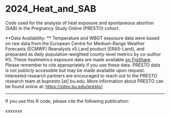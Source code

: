 # 2024_Heat_and_SAB
Code used for the analysis of heat exposure and spontaneous abortion (SAB) in the Pregnancy Study Online (PRESTO) cohort.

**Data Availability: **
Temperature and WBGT exposure data were based on raw data from the European Centre for Medium-Range Weather Forecasts (ECMWF) Reanalysis v5 Land product (ERA5-Land), and preparaed as daily population-weighted county-level metrics by co-author KS. These heatmetrics exposure data are made available [on FigShare](https://figshare.com/articles/software/heatmetrics_R_Package/19739965). Please remember to cite appropriately if you use these data. PRESTO data is not publicly accessible but may be made available upon request. Interested research partners are encouraged to reach out to the PRESTO research team at bupresto [at] bu.edu. More information about PRESTO can be found online at: https://sites.bu.edu/presto/. 

___

If you use this R code, please cite the following publication:

xxxxxxx



